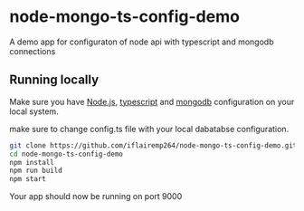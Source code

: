 # node-mongo-ts-config-demo
A demo app for configuraton of node api with typescript and mongodb connections

## Running locally
Make sure you have [Node.js](http://nodejs.org/), [typescript](https://www.typescriptlang.org/) and [mongodb](https://www.mongodb.com/) configuration on your local system.

make sure to change config.ts file with your local dabatabse configuration.

``` sh
git clone https://github.com/iflairemp264/node-mongo-ts-config-demo.git # or clone your own fork
cd node-mongo-ts-config-demo
npm install
npm run build
npm start

```
Your app should now be running on port 9000
